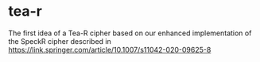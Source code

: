 # tea-r
The first idea of a Tea-R cipher based on our enhanced implementation of the SpeckR cipher described in https://link.springer.com/article/10.1007/s11042-020-09625-8
